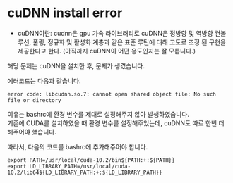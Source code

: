 cuDNN install error
==

- cuDNN이란: cudnn은 gpu 가속 라이브러리로 cuDNN은 정방향 및 역방향 컨볼 루션, 풀링, 정규화 및 활성화 계층과 같은 표준 루틴에 대해 고도로 조정 된 구현을 제공한다고 한다. (아직까지 cuDNN이 어떤 용도인지는 잘 모릅니다.)

해당 문제는 cuDNN을 설치한 후, 문제가 생겼습니다.   

에러코드는 다음과 같습니다. 

```
error code: libcudnn.so.7: cannot open shared object file: No such file or directory
```

이유는 bashrc에 환경 변수를 제대로 설정해주지 않아 발생하였습니다.   
기존에 CUDA를 설치하였을 때 환경 변수를 설정해주었는데, cuDNN도 따로 한번 더 해주어야 했습니다. 

따라서, 다음의 코드를 bashrc에 추가해주어야 합니다. 

```
export PATH=/usr/local/cuda-10.2/bin${PATH:+:${PATH}}
export LD_LIBRARY_PATH=/usr/local/cuda-10.2/lib64${LD_LIBRARY_PATH:+:${LD_LIBRARY_PATH}}
```

